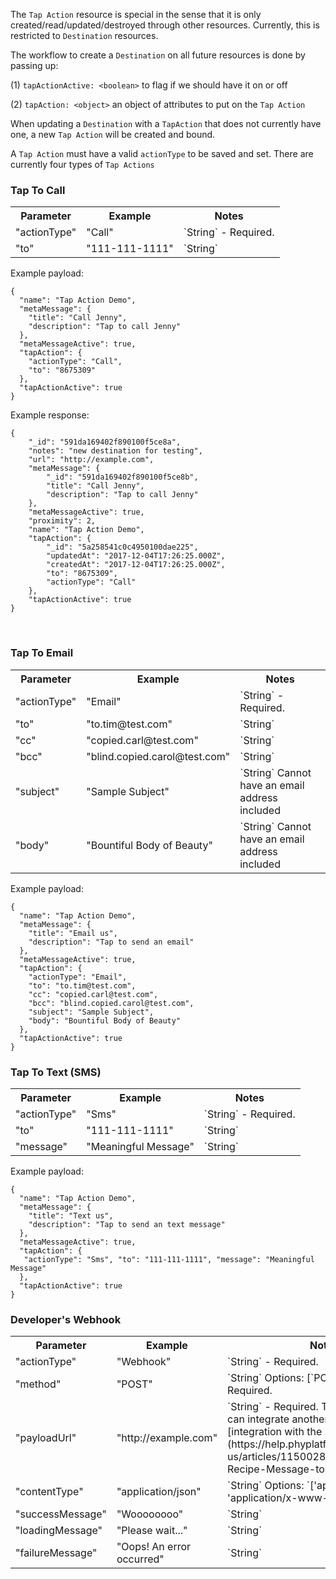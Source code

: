 The `Tap Action` resource is special in the sense that it is only created/read/updated/destroyed through other resources.  Currently, this is restricted to `Destination` resources.

The workflow to create a `Destination` on all future resources is done by passing up:

(1) `tapActionActive: <boolean>` to flag if we should have it on or off

(2) `tapAction: <object>` an object of attributes to put on the `Tap Action`

When updating a `Destination` with a `TapAction` that does not currently have one, a new `Tap Action` will be created and bound.

A `Tap Action` must have a valid `actionType` to be saved and set. There are currently four types of `Tap Actions`

### Tap To Call
<table>
  <tr>
    <th>Parameter</th>
    <th>Example</th>
    <th>Notes</th>
  </tr>
  <tr>
    <td>"actionType"</td>
    <td>"Call"</td>
    <td>`String` - Required.</td>
  </tr>
  <tr>
    <td>"to"</td>
    <td>"111-111-1111"</td>
    <td>`String`</td>
  </tr>
</table>

Example payload:

```
{
  "name": "Tap Action Demo",
  "metaMessage": {
    "title": "Call Jenny",
    "description": "Tap to call Jenny"
  },
  "metaMessageActive": true,
  "tapAction": {
    "actionType": "Call",
    "to": "8675309"
  },
  "tapActionActive": true
}
```

Example response:

```
{
    "_id": "591da169402f890100f5ce8a",
    "notes": "new destination for testing",
    "url": "http://example.com",
    "metaMessage": {
        "_id": "591da169402f890100f5ce8b",
        "title": "Call Jenny",
        "description": "Tap to call Jenny"
    },
    "metaMessageActive": true,
    "proximity": 2,
    "name": "Tap Action Demo",
    "tapAction": {
        "_id": "5a258541c0c4950100dae225",
        "updatedAt": "2017-12-04T17:26:25.000Z",
        "createdAt": "2017-12-04T17:26:25.000Z",
        "to": "8675309",
        "actionType": "Call"
    },
    "tapActionActive": true
}
```
<br>


### Tap To Email
<table>
  <tr>
    <th>Parameter</th>
    <th>Example</th>
    <th>Notes</th>
  </tr>
  <tr>
    <td>"actionType"</td>
    <td>"Email"</td>
    <td>`String` - Required.</td>
  </tr>
  <tr>
    <td>"to"</td>
    <td>"to.tim@test.com"</td>
    <td>`String`</td>
  </tr>
  <tr>
    <td>"cc"</td>
    <td>"copied.carl@test.com"</td>
    <td>`String`</td>
  </tr>
  <tr>
    <td>"bcc"</td>
    <td>"blind.copied.carol@test.com"</td>
    <td>`String`</td>
  </tr>
  <tr>
    <td>"subject"</td>
    <td>"Sample Subject"</td>
    <td>`String` Cannot have an email address included</td>
  </tr>
  <tr>
    <td>"body"</td>
    <td>"Bountiful Body of Beauty"</td>
    <td>`String` Cannot have an email address included</td>
  </tr>
</table>

Example payload:


```
{
  "name": "Tap Action Demo",
  "metaMessage": {
    "title": "Email us",
    "description": "Tap to send an email"
  },
  "metaMessageActive": true,
  "tapAction": {
    "actionType": "Email",
    "to": "to.tim@test.com",
    "cc": "copied.carl@test.com",
    "bcc": "blind.copied.carol@test.com",
    "subject": "Sample Subject",
    "body": "Bountiful Body of Beauty"
  },
  "tapActionActive": true
}
```



### Tap To Text (SMS)
<table>
  <tr>
    <th>Parameter</th>
    <th>Example</th>
    <th>Notes</th>
  </tr>
  <tr>
    <td>"actionType"</td>
    <td>"Sms"</td>
    <td>`String` - Required.</td>
  </tr>
  <tr>
    <td>"to"</td>
    <td>"111-111-1111"</td>
    <td>`String`</td>
  </tr>
  <tr>
    <td>"message"</td>
    <td>"Meaningful Message"</td>
    <td>`String`</td>
  </tr>
</table>

Example payload:

```
{
  "name": "Tap Action Demo",
  "metaMessage": {
    "title": "Text us",
    "description": "Tap to send an text message"
  },
  "metaMessageActive": true,
  "tapAction": {
   "actionType": "Sms", "to": "111-111-1111", "message": "Meaningful Message"
  },
  "tapActionActive": true
}
```


### Developer's Webhook
<table>
  <tr>
    <th>Parameter</th>
    <th>Example</th>
    <th>Notes</th>
  </tr>
  <tr>
    <td>"actionType"</td>
    <td>"Webhook"</td>
    <td>`String` - Required.</td>
  </tr>
  <tr>
    <td>"method"</td>
    <td>"POST"</td>
    <td>`String` Options: [`POST`, `GET`] - Required.</td>
  </tr>
  <tr>
    <td>"payloadUrl"</td>
    <td>"http://example.com"</td>
    <td>`String` - Required. This is where you can integrate another API. Here's an [integration with the Slack API](https://help.phyplatform.support/hc/en-us/articles/115002894713-TapAction-Recipe-Message-to-Slack).  </td>
  </tr>

  <tr>
    <td>"contentType"</td>
    <td>"application/json"</td>
    <td>`String` Options: `['application/json', 'application/x-www-form-urlencoded']`</td>
  </tr>
  <tr>
    <td>"successMessage"</td>
    <td>"Woooooooo"</td>
    <td>`String`</td>
  </tr>
  <tr>
    <td>"loadingMessage"</td>
    <td>"Please wait..."</td>
    <td>`String`</td>
  </tr>
  <tr>
    <td>"failureMessage"</td>
    <td>"Oops! An error occurred"</td>
    <td>`String`</td>
  </tr>
</table>
